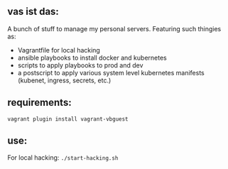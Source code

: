 ## vas ist das:

A bunch of stuff to manage my personal servers. Featuring such thingies as:

 * Vagrantfile for local hacking
 * ansible playbooks to install docker and kubernetes
 * scripts to apply playbooks to prod and dev
 * a postscript to apply various system level kubernetes manifests (kubenet, ingress, secrets, etc.)

## requirements:

`vagrant plugin install vagrant-vbguest`

## use:

For local hacking: `./start-hacking.sh`
